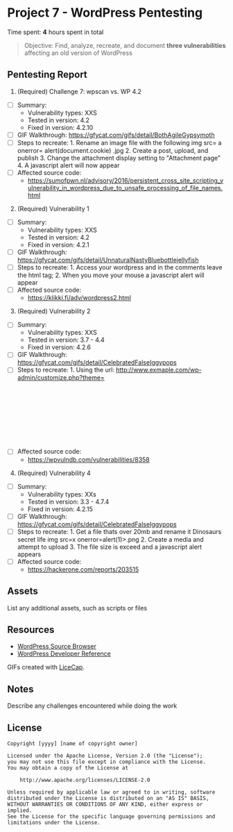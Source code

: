 # Project 7 - WordPress Pentesting

Time spent: **4** hours spent in total

> Objective: Find, analyze, recreate, and document **three vulnerabilities** affecting an old version of WordPress

## Pentesting Report

1. (Required) Challenge 7: wpscan vs. WP 4.2
  - [ ] Summary: 
    - Vulnerability types: XXS
    - Tested in version: 4.2
    - Fixed in version: 4.2.10
  - [ ] GIF Walkthrough: https://gfycat.com/gifs/detail/BothAgileGypsymoth
  - [ ] Steps to recreate: 
            1. Rename an image file with the following img src= a onerror= alert(document.cookie) .jpg
            2. Create a post, upload, and publish 
            3. Change the attachment display setting to "Attachment page"
            4. A javascript alert will now appear
  - [ ] Affected source code:
    - https://sumofpwn.nl/advisory/2016/persistent_cross_site_scripting_vulnerability_in_wordpress_due_to_unsafe_processing_of_file_names.html
    
2. (Required) Vulnerability 1
  - [ ] Summary: 
    - Vulnerability types: XXS
    - Tested in version: 4.2
    - Fixed in version: 4.2.1
  - [ ] GIF Walkthrough: https://gfycat.com/gifs/detail/UnnaturalNastyBluebottlejellyfish
  - [ ] Steps to recreate: 
            1. Access your wordpress and in the comments leave the html tag; <a title='x onmouseover=alert(unescape(/hello%20world/.source)) style=position:absolute;left:0;top:0;width:5000px;height:5000px AAAAA...[64k]...AA'></a>
            2. When you move your mouse a javascript alert will appear
  - [ ] Affected source code:
    - https://klikki.fi/adv/wordpress2.html
    
    
3. (Required) Vulnerability 2
  - [ ] Summary: 
    - Vulnerability types: XXS
    - Tested in version: 3.7 - 4.4
    - Fixed in version: 4.2.6
  - [ ] GIF Walkthrough: https://gfycat.com/gifs/detail/CelebratedFalseIggypops
  - [ ] Steps to recreate: 
            1. Using the url: http://www.exmaple.com/wp-admin/customize.php?theme=<svg onload=alert(1)>
            2. Replace the "example.com" with the wordpress site
            3. It will bypass and display a javascript alert
  - [ ] Affected source code:
    - https://wpvulndb.com/vulnerabilities/8358
    
 4. (Required) Vulnerability 4
  - [ ] Summary: 
    - Vulnerability types: XXs
    - Tested in version: 3.3 - 4.7.4
    - Fixed in version: 4.2.15
  - [ ] GIF Walkthrough: https://gfycat.com/gifs/detail/CelebratedFalseIggypops
  - [ ] Steps to recreate: 
            1. Get a file thats over 20mb and rename it Dinosaurs secret life img src=x onerror=alert(1)>.png
            2. Create a media and attempt to upload
            3. The file size is exceed and a javascript alert appears
  - [ ] Affected source code:
    - https://hackerone.com/reports/203515

## Assets

List any additional assets, such as scripts or files

## Resources

- [WordPress Source Browser](https://core.trac.wordpress.org/browser/)
- [WordPress Developer Reference](https://developer.wordpress.org/reference/)

GIFs created with [LiceCap](http://www.cockos.com/licecap/).

## Notes

Describe any challenges encountered while doing the work

## License

    Copyright [yyyy] [name of copyright owner]

    Licensed under the Apache License, Version 2.0 (the "License");
    you may not use this file except in compliance with the License.
    You may obtain a copy of the License at

        http://www.apache.org/licenses/LICENSE-2.0

    Unless required by applicable law or agreed to in writing, software
    distributed under the License is distributed on an "AS IS" BASIS,
    WITHOUT WARRANTIES OR CONDITIONS OF ANY KIND, either express or implied.
    See the License for the specific language governing permissions and
    limitations under the License.

